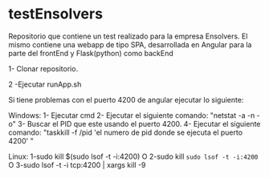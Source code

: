 # testEnsolvers
Repositorio que contiene un test realizado para la empresa Ensolvers. El mismo contiene una webapp de tipo SPA, desarrollada en Angular para la parte del frontEnd y Flask(python) como backEnd

1- Clonar repositorio.

2 -Ejecutar runApp.sh


Si tiene problemas con el puerto 4200 de angular ejecutar lo siguiente:

Windows: 
1- Ejecutar cmd
2- Ejecutar el siguiente comando: "netstat -a -n -o"
3- Buscar el PID que este usando el puerto 4200.
4- Ejecutar el siguiente comando: "taskkill -f /pid 'el numero de pid donde se ejecuta el puerto 4200' "

Linux:
1-sudo kill $(sudo lsof -t -i:4200) 
O
2-sudo kill `sudo lsof -t -i:4200` 
O
3-sudo lsof -t -i tcp:4200 | xargs kill -9



